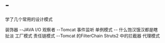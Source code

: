 # -
学了几个常用的设计模式
 
 装饰器  --JAVA I/O 
 观察者  --Tomcat 事件监听
 单例模式 -- 什么饱汉饿汉都是瞎扯淡
 工厂模式
 责任链模式    --Tomcat 的FilterChain   Struts2 中的拦截器
 代理模式
